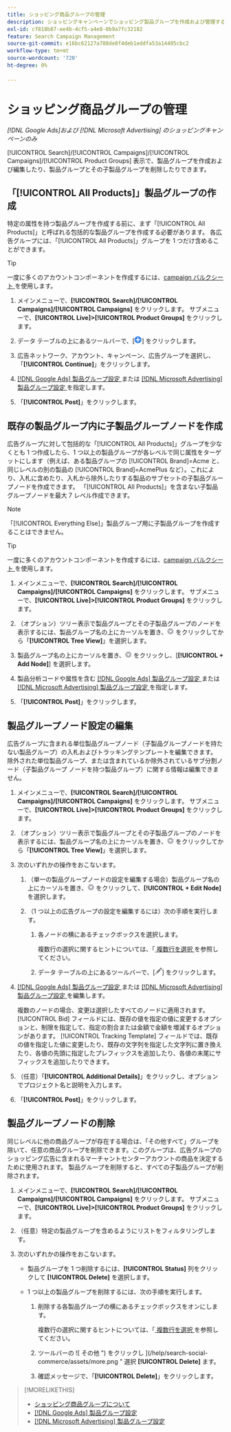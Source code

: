 ```yaml
---
title: ショッピング商品グループの管理
description: ショッピングキャンペーンでショッピング製品グループを作成および管理する方法を説明します。
exl-id: cf818b87-ee4b-4cf5-a4e8-0b9a7fc32182
feature: Search Campaign Management
source-git-commit: e16bc62127a708de8f4deb1eddfa53a14405cbc2
workflow-type: tm+mt
source-wordcount: '720'
ht-degree: 0%

---
```


# ショッピング商品グループの管理

*[!DNL Google Ads]および [!DNL Microsoft Advertising] のショッピングキャンペーンのみ*

[!UICONTROL Search]/[!UICONTROL Campaigns]/[!UICONTROL Campaigns]/[!UICONTROL Product Groups] 表示で、製品グループを作成および編集したり、製品グループとその子製品グループを削除したりできます。

## 「[!UICONTROL All Products]」製品グループの作成

特定の属性を持つ製品グループを作成する前に、まず「[!UICONTROL All Products]」と呼ばれる包括的な製品グループを作成する必要があります。 各広告グループには、「[!UICONTROL All Products]」グループを 1 つだけ含めることができます。

>[!TIP]
>
>一度に多くのアカウントコンポーネントを作成するには、[campaign バルクシート ](/help/search-social-commerce/campaign-management/bulksheets/bulksheet-about.md) を使用します。

1. メインメニューで、**[!UICONTROL Search]/[!UICONTROL Campaigns]/[!UICONTROL Campaigns]** をクリックします。 サブメニューで、**[!UICONTROL Live]>[!UICONTROL Product Groups]** をクリックします。

1. データ テーブルの上にあるツールバーで、[![ 作成 ](/help/search-social-commerce/assets/add.png " 作成 ")] をクリックします。

1. 広告ネットワーク、アカウント、キャンペーン、広告グループを選択し、「**[!UICONTROL Continue]**」をクリックします。

1. [[!DNL Google Ads]  製品グループ設定 ](product-group-settings-google.md) または [[!DNL Microsoft Advertising]  製品グループ設定 ](product-group-settings-microsoft.md) を指定します。

1. 「**[!UICONTROL Post]**」をクリックします。

## 既存の製品グループ内に子製品グループノードを作成

広告グループに対して包括的な「[!UICONTROL All Products]」グループを少なくとも 1 つ作成したら、1 つ以上の製品グループが各レベルで同じ属性をターゲットにします（例えば、ある製品グループの [!UICONTROL Brand]=Acme と、同じレベルの別の製品の [!UICONTROL Brand]=AcmePlus など）。これにより、入札に含めたり、入札から除外したりする製品のサブセットの子製品グループノードを作成できます。 「[!UICONTROL All Products]」を含まない子製品グループノードを最大 7 レベル作成できます。

>[!NOTE]
>
>「[!UICONTROL Everything Else]」製品グループ用に子製品グループを作成することはできません。

>[!TIP]
>
>一度に多くのアカウントコンポーネントを作成するには、[campaign バルクシート ](/help/search-social-commerce/campaign-management/bulksheets/bulksheet-about.md) を使用します。

1. メインメニューで、**[!UICONTROL Search]/[!UICONTROL Campaigns]/[!UICONTROL Campaigns]** をクリックします。 サブメニューで、**[!UICONTROL Live]>[!UICONTROL Product Groups]** をクリックします。

1. （オプション）ツリー表示で製品グループとその子製品グループのノードを表示するには、製品グループ名の上にカーソルを置き、![ メニューアイコン ](/help/search-social-commerce/assets/arrow-dropdown-menu.png " メニューアイコン ") をクリックしてから「**[!UICONTROL Tree View]**」を選択します。

1. 製品グループ名の上にカーソルを置き、![ 矢印のドロップダウン メニュー ](/help/search-social-commerce/assets/arrow-dropdown-menu.png " 矢印のドロップダウン メニュー ") をクリックし、[**[!UICONTROL + Add Node]**] を選択します。

1. 製品分析コードや属性を含む [[!DNL Google Ads]  製品グループ設定 ](product-group-settings-google.md) または [[!DNL Microsoft Advertising]  製品グループ設定 ](product-group-settings-microsoft.md) を指定します。

1. 「**[!UICONTROL Post]**」をクリックします。

## 製品グループノード設定の編集

広告グループに含まれる単位製品グループノード（子製品グループノードを持たない製品グループ）の入札およびトラッキングテンプレートを編集できます。 除外された単位製品グループ、または含まれているか除外されているサブ分割ノード（子製品グループ ノードを持つ製品グループ）に関する情報は編集できません。

1. メインメニューで、**[!UICONTROL Search]/[!UICONTROL Campaigns]/[!UICONTROL Campaigns]** をクリックします。 サブメニューで、**[!UICONTROL Live]>[!UICONTROL Product Groups]** をクリックします。

1. （オプション）ツリー表示で製品グループとその子製品グループのノードを表示するには、製品グループ名の上にカーソルを置き、![ メニューアイコン ](/help/search-social-commerce/assets/arrow-dropdown-menu.png " メニューアイコン ") をクリックしてから「**[!UICONTROL Tree View]**」を選択します。

1. 次のいずれかの操作をおこないます。

   1. （単一の製品グループノードの設定を編集する場合）製品グループ名の上にカーソルを置き、![ メニューアイコン ](/help/search-social-commerce/assets/arrow-dropdown-menu.png " メニューアイコン ") をクリックして、**[!UICONTROL + Edit Node]** を選択します。

   1. （1 つ以上の広告グループの設定を編集するには）次の手順を実行します。

      1. 各ノードの横にあるチェックボックスを選択します。

         複数行の選択に関するヒントについては、「[ 複数行を選択 ](/help/search-social-commerce/common-tasks/navigation-editing-selection/multiple-rows-select.md) を参照してください。

      1. データ テーブルの上にあるツールバーで、[![ 編集 ](/help/search-social-commerce/assets/edit.png " 編集 ")] をクリックします。

1. [[!DNL Google Ads]  製品グループ設定 ](product-group-settings-google.md) または [[!DNL Microsoft Advertising]  製品グループ設定 ](product-group-settings-microsoft.md) を編集します。

   複数のノードの場合、変更は選択したすべてのノードに適用されます。 [!UICONTROL Bid] フィールドには、既存の値を指定の値に変更するオプションと、制限を指定して、指定の割合または金額で金額を増減するオプションがあります。 [!UICONTROL Tracking Template] フィールドでは、既存の値を指定した値に変更したり、既存の文字列を指定した文字列に置き換えたり、各値の先頭に指定したプレフィックスを追加したり、各値の末尾にサフィックスを追加したりできます。

1. （任意）「**[!UICONTROL Additional Details]**」をクリックし、オプションでプロジェクト名と説明を入力します。

1. 「**[!UICONTROL Post]**」をクリックします。

## 製品グループノードの削除

同じレベルに他の商品グループが存在する場合は、「その他すべて」グループを除いて、任意の商品グループを削除できます。このグループは、広告グループのショッピング広告に含まれるマーチャントセンターアカウントの商品を決定するために使用されます。 製品グループを削除すると、すべての子製品グループが削除されます。

1. メインメニューで、**[!UICONTROL Search]/[!UICONTROL Campaigns]/[!UICONTROL Campaigns]** をクリックします。 サブメニューで、**[!UICONTROL Live]>[!UICONTROL Product Groups]** をクリックします。

1. （任意）特定の製品グループを含めるようにリストをフィルタリングします。

1. 次のいずれかの操作をおこないます。

   * 製品グループを 1 つ削除するには、**[!UICONTROL Status]** 列をクリックして **[!UICONTROL Delete]** を選択します。

   * 1 つ以上の製品グループを削除するには、次の手順を実行します。

      1. 削除する各製品グループの横にあるチェックボックスをオンにします。

         複数行の選択に関するヒントについては、「[ 複数行を選択 ](/help/search-social-commerce/common-tasks/navigation-editing-selection/multiple-rows-select.md) を参照してください。

      1. ツールバーの ![ その他 ") をクリックし ](/help/search-social-commerce/assets/more.png " 選択 **[!UICONTROL Delete]** ます。

      1. 確認メッセージで、「**[!UICONTROL Delete]**」をクリックします。

>[!MORELIKETHIS]
>
>* [ ショッピング商品グループについて ](product-group-about.md)
>* [[!DNL Google Ads]  製品グループ設定 ](product-group-settings-google.md)
>* [[!DNL Microsoft Advertising]  製品グループ設定 ](product-group-settings-microsoft.md)
